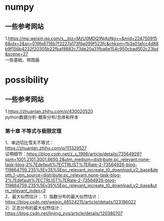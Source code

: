 # numpy
## 一些参考网站
1.https://mp.weixin.qq.com/s__biz=MzU0MDQ1NjAzNg==&mid=2247509156&idx=2&sn=019fe8716b7f3227a173f6a099f523fc&chksm=fb3a01afcc4d88b9f156b4232f20305b22fbaf8882c73de20a31fba6e154c950cbad502c23bd&scene=27  
一些基础，带图画
# possibility
## 一些参考网站
1.https://zhuanlan.zhihu.com/p/430020520  
python数据分析-概率分布/总体和样本


### 第十章 不等式与极限定理
1、单边切比雪夫不等式：  
https://zhuanlan.zhihu.com/p/111329527  
证明细节：https://blog.csdn.net/z_x_1996/article/details/73564926?spm=1001.2101.3001.6650.2&utm_medium=distribute.pc_relevant.none-task-blog-2%7Edefault%7ECTRLIST%7ERate-2-73564926-blog-119864759.235%5Ev35%5Epc_relevant_increate_t0_download_v2_base&depth_1-utm_source=distribute.pc_relevant.none-task-blog-2%7Edefault%7ECTRLIST%7ERate-2-73564926-blog-119864759.235%5Ev35%5Epc_relevant_increate_t0_download_v2_base&utm_relevant_index=3  
2、最大似然估计：
1）指数分布的最大似然估计：https://blog.csdn.net/weixin_48524215/article/details/123186022  
2）正态分布的最大似然估计：https://blog.csdn.net/linjing_zyq/article/details/120380707  
